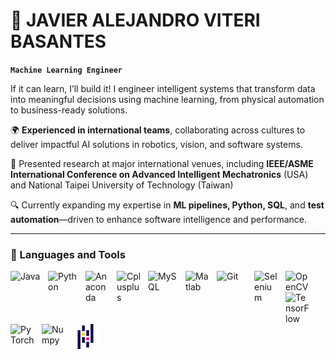 # 🤖 JAVIER ALEJANDRO VITERI BASANTES

**`Machine Learning Engineer`**

If it can learn, I’ll build it! I engineer intelligent systems that transform data into meaningful decisions using machine learning, from physical automation to business-ready solutions.

🌍 **Experienced in international teams**, collaborating across cultures to deliver impactful AI solutions in robotics, vision, and software systems.

🎤 Presented research at major international venues, including **IEEE/ASME International Conference on Advanced Intelligent Mechatronics** (USA) and National Taipei University of Technology (Taiwan)

🔍 Currently expanding my expertise in **ML pipelines, Python, SQL**, and **test automation**—driven to enhance software intelligence and performance.

---

### 🧰 Languages and Tools

<img align="left" alt="Java" width="50px" style="padding-right:10px;" src="https://cdn.jsdelivr.net/gh/devicons/devicon/icons/java/java-original.svg"/>

<img align="left" alt="Python" width="50px" style="padding-right:10px;" src="https://cdn.jsdelivr.net/gh/devicons/devicon@latest/icons/python/python-original-wordmark.svg"/>

<img align="left" alt="Anaconda" width="40px" style="padding-right:10px;" src="https://cdn.jsdelivr.net/gh/devicons/devicon@latest/icons/anaconda/anaconda-original.svg"/>

<img align="left" alt="Cplusplus" width="40px" style="padding-right:10px;" src="https://cdn.jsdelivr.net/gh/devicons/devicon@latest/icons/cplusplus/cplusplus-original.svg"/>

<img align="left" alt="MySQL" width="50px" style="padding-right:10px;" src="https://cdn.jsdelivr.net/gh/devicons/devicon@latest/icons/mysql/mysql-original-wordmark.svg"/>

<img align="left" alt="Matlab" width="40px" style="padding-right:10px;" src="https://cdn.jsdelivr.net/gh/devicons/devicon@latest/icons/matlab/matlab-original.svg"/>

<img align="left" alt="Git" width="50px" style="padding-right:10px;" src="https://cdn.jsdelivr.net/gh/devicons/devicon@latest/icons/git/git-plain-wordmark.svg"/>

<img align="left" alt="Selenium" width="40px" style="padding-right:10px;" src="https://cdn.jsdelivr.net/gh/devicons/devicon@latest/icons/selenium/selenium-original.svg"/>

<img align="left" alt="OpenCV" width="40px" style="padding-right:10px;" src="https://cdn.jsdelivr.net/gh/devicons/devicon@latest/icons/opencv/opencv-original.svg"/>

<img align="left" alt="TensorFlow" width="40px" style="padding-right:10px;" src="https://cdn.jsdelivr.net/gh/devicons/devicon@latest/icons/tensorflow/tensorflow-original.svg"/>

<img align="left" alt="PyTorch" width="40px" style="padding-right:10px;" src="https://cdn.jsdelivr.net/gh/devicons/devicon@latest/icons/pytorch/pytorch-original.svg"/>

<img align="left" alt="Numpy" width="40px" style="padding-right:10px;" src="https://cdn.jsdelivr.net/gh/devicons/devicon@latest/icons/numpy/numpy-plain.svg"/>

<img align="left" alt="Git" width="40px" style="padding-right:10px;" src="https://raw.githubusercontent.com/devicons/devicon/2ae2a900d2f041da66e950e4d48052658d850630/icons/pandas/pandas-original.svg"/>


#
